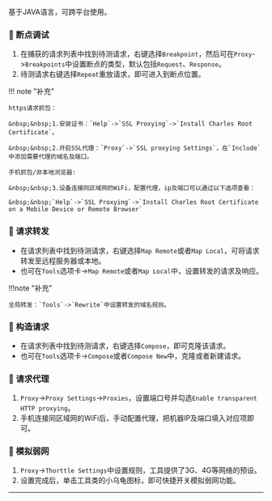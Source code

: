 基于JAVA语言，可跨平台使用。

### 🚁 断点调试

1. 在捕获的请求列表中找到待测请求，右键选择`Breakpoint`，然后可在`Proxy`->`Breakpoints`中设置断点的类型，默认包括`Request`、`Response`。
2. 待测请求右键选择`Repeat`重放请求，即可进入到断点位置。

!!! note "补充"

    https请求抓包：
    
    &nbsp;&nbsp;1.安装证书：`Help`->`SSL Proxying`->`Install Charles Root Certificate`。

    &nbsp;&nbsp;2.开启SSL代理：`Proxy`->`SSL proxying Settings`，在`Include`中添加需要代理的域名及端口。

    手机抓包/非本地浏览器:

    &nbsp;&nbsp;3.设备连接同区域网的WiFi，配置代理，ip及端口可以通过以下选项查看：

    &nbsp;&nbsp;`Help`->`SSL Proxying`->`Install Charles Root Certificate on a Mobile Device or Remote Browser`

### 🚁 请求转发

* 在请求列表中找到待测请求，右键选择`Map Remote`或者`Map Local`，可将请求转发至远程服务器或本地。
* 也可在`Tools`选项卡->`Map Remote`或者`Map Local`中，设置转发的请求及响应。

!!!note "补充"

	全局转发：`Tools`->`Rewrite`中设置转发的域名规则。

### 🚁 构造请求

* 在请求列表中找到待测请求，右键选择`Compose`，即可克隆该请求。
* 也可在`Tools`选项卡->`Compose`或者`Compose New`中，克隆或者新建请求。

### 🚁 请求代理

1. `Proxy`->`Proxy Settings`->`Proxies`，设置端口号并勾选`Enable transparent HTTP proxying`。
2. 手机连接同区域网的WiFi后，手动配置代理，把机器IP及端口填入对应项即可。

### 🚁 模拟弱网

1. `Proxy`->`Thorttle Settings`中设置规则，工具提供了3G、4G等网络的预设。
2. 设置完成后，单击工具类的小乌龟图标，即可快捷开关模拟弱网功能。

---